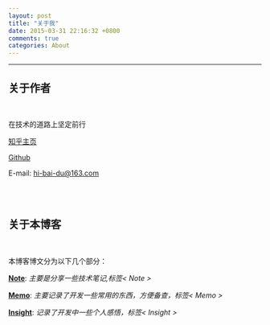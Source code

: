 ```yaml
---
layout: post
title: "关于我"
date: 2015-03-31 22:16:32 +0800
comments: true
categories: About
---
```


***

## 关于作者

<br />

在技术的道路上坚定前行


[知乎主页](http://www.zhihu.com/people/tian-hao-75-66)

[Github](https://github.com/darknighten)

E-mail: <hi-bai-du@163.com>

<br />
<br />


## 关于本博客

<br />

本博客博文分为以下几个部分：

[**Note**](http://github.darknighten.io): _主要是分享一些技术笔记,标签< Note >_

[**Memo**](http://github.darknighten.io): _主要记录了开发一些常用的东西，方便备查，标签< Memo >_

[**Insight**](http://github.darknighten.io): _记录了开发中一些个人感悟，标签< Insight >_
